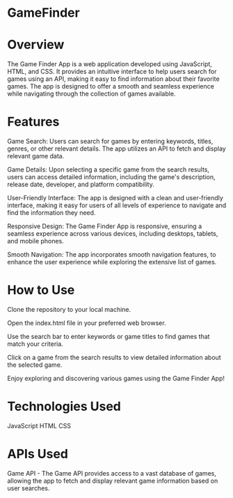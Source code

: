 # GameFinder

# Overview
The Game Finder App is a web application developed using JavaScript, HTML, and CSS. It provides an intuitive interface to help users search for games using an API, making it easy to find information about their favorite games. The app is designed to offer a smooth and seamless experience while navigating through the collection of games available.

# Features

Game Search: Users can search for games by entering keywords, titles, genres, or other relevant details. The app utilizes an API to fetch and display relevant game data.

Game Details: Upon selecting a specific game from the search results, users can access detailed information, including the game's description, release date, developer, and platform compatibility.

User-Friendly Interface: The app is designed with a clean and user-friendly interface, making it easy for users of all levels of experience to navigate and find the information they need.

Responsive Design: The Game Finder App is responsive, ensuring a seamless experience across various devices, including desktops, tablets, and mobile phones.

Smooth Navigation: The app incorporates smooth navigation features, to enhance the user experience while exploring the extensive list of games.

# How to Use

Clone the repository to your local machine.

Open the index.html file in your preferred web browser.

Use the search bar to enter keywords or game titles to find games that match your criteria.

Click on a game from the search results to view detailed information about the selected game.

Enjoy exploring and discovering various games using the Game Finder App!

# Technologies Used
JavaScript
HTML
CSS
# APIs Used
Game API - The Game API provides access to a vast database of games, allowing the app to fetch and display relevant game information based on user searches.
